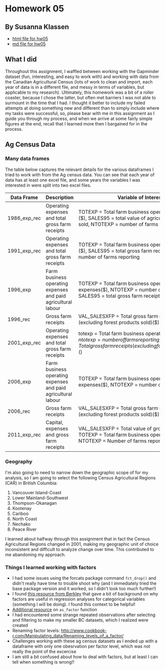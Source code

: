 # Homework 05
## By Susanna Klassen

- <a href="https://github.com/susannaelsie/stat545-hw-klassen-susanna/blob/master/hw05/hw05.html">html file for hw05</a>
- <a href="https://github.com/susannaelsie/stat545-hw-klassen-susanna/blob/master/hw05/hw05.md">md file for hw05</a>

## What I did

Throughout this assignment, I waffled between working with the Gapminder dataset (fun, interesting, and easy to work with) and working with data from the Canadian Agricultural Census (lots of work to clean and import, each year of data is in a different file, and messy in terms of variables, but applicable to my research). Ultimately, this homework was a bit of a roller coaster, because I chose the latter, but often met barriers I was not able to surmount in the time that I had. I thought it better to include my failed attempts at doing something new and different than to simply include where my tasks were successful, so, please bear with me in this assignment as I guide you through my process, and when we arrive at some fairly simple figures at the end, recall that I learned more then I bargained for in the process.

## Ag Census Data

### Many data frames

The table below captures the relevant details for the various dataframes I tried to work with from the Ag census data. You can see that each year of data has at least one excel file, and some years the variables I was interested in were split into two excel files. 

Data Frame | Description | Variable of Interest  
------------ | ------------- | ------------- 
1986_exp_rec | Operating expenses and total gross farm receipts | TOTEXP = Total farm business operating expenses ($), SALES95 = total value of agricultural products sold, NTOTEXP = number of farms reporting
1991_exp_rec | Operating expenses and total gross farm receipts | TOTEXP = Total farm business operating expenses ($), SALES95 = total gross farm receipts, NTOTEXP = number of farms reporting
1996_exp | Farm business operating expenses and paid agricultural labour | TOTEXP = Total farm business operating expenses($), NTOTEXP = number of farms reporting, SALES95 = total gross farm receipts
1996_rec | Gross farm receipts | VAL_SALESXFP = Total gross farm receipts (excluding forest products sold)($)
2001_exp_rec | Operating expenses and total gross farm receipts | totexp = Total farm business operating expenses($), ntotexp = number of farms reporting, salesxfp = Total gross farm receipts (excluding forest products sold)($) 
2006_exp | Farm business operating expenses and paid agricultural labour | TOTEXP = Total farm business operating expenses($), NTOTEXP = number of farms reporting
2006_rec | Gross farm receipts | VAL_SALESXFP = Total gross farm receipts (excluding forest products sold)($)
2011_exp_rec | Capital, expenses and gross farm receipts | VAL_SALESXFP = Total value of gross farm receipts, TOTEXP = Total farm business operating expenses, NTOTEXP = Number of farms reporting


### Geography

I'm also going to need to narrow down the geographic scope of for my analysis, so I am going to select the following Census Agricultural Regions (CAR) in British Columbia:
1. Vancouver Island-Coast
2. Lower Mainland-Southwest
3. Thompson-Okanagan
4. Kootenay
5. Cariboo
6. North Coast
7. Nechako
8. Peace River

I learned about halfway through this assignment that in fact the Census Agricultural Regions changed in 2001, making my geographic unit of choice inconsistent and difficult to analyze change over time. This contributed to me abandoning my approach.

### Things I learned working with factors

- I had some issues using the forcats package command ```fct_drop()``` and didn't really have time to trouble shoot why (and I immediately tried the base package version and it worked, so I didn't look too much further!)
- I found <a href="https://www.stat.berkeley.edu/classes/s133/factors.html">this resource from Berkley</a> that gave a bit of background on why factors are useful in regression analyses for categorical variables (something I will be doing). I found this context to be helpful!
- <a href="https://rdrr.io/cran/forcats/man/as_factor.html">Additional resource</a> on ```as_factor``` function 
- I had encountered some strange repeated observations after selecting and filtering to make my smaller BC datasets, which I realized were created 
- Renaming factor levels: http://www.cookbook-r.com/Manipulating_data/Renaming_levels_of_a_factor/
- Challenges working with these ag census datasets as I ended up with a dataframe with only one obesrvation per factor level, which was not really the point of the excercise
- I am still a bit confused about how to deal with factors, but at least I can tell when something is wrong!!
